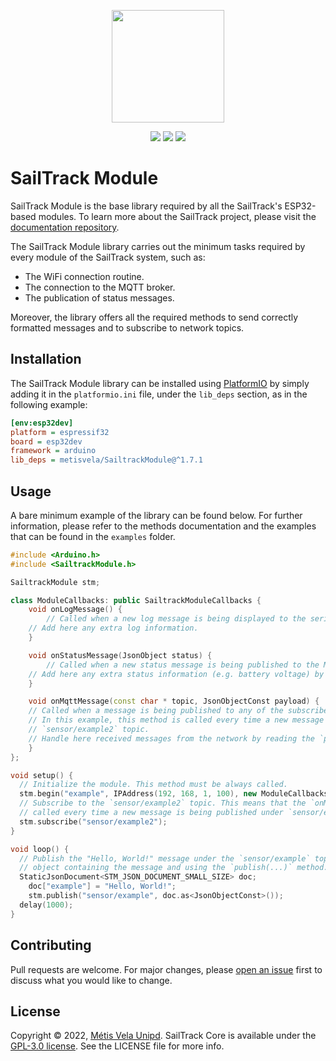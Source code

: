 <p align="center">
  <img src="https://raw.githubusercontent.com/metis-vela-unipd/sailtrack-docs/main/Assets/SailTrack%20Logo.png" width="180">
</p>

<p align="center">
  <img src="https://img.shields.io/github/license/metis-vela-unipd/sailtrack-module" />
  <img src="https://img.shields.io/github/v/release/metis-vela-unipd/sailtrack-module" />
  <img src="https://img.shields.io/github/workflow/status/metis-vela-unipd/sailtrack-module/Publish%20Release" />
</p>


# SailTrack Module

SailTrack Module is the base library required by all the SailTrack's ESP32-based modules. To learn more about the SailTrack project, please visit the [documentation repository](https://github.com/metis-vela-unipd/sailtrack-docs).

The SailTrack Module library carries out the minimum tasks required by every module of the SailTrack system, such as:

- The WiFi connection routine.
- The connection to the MQTT broker.
- The publication of status messages.

Moreover, the library offers all the required methods to send correctly formatted messages and to subscribe to network topics.


## Installation

The SailTrack Module library can be installed using [PlatformIO](https://platformio.org) by simply adding it in the `platformio.ini` file, under the `lib_deps` section, as in the following example:

```ini
[env:esp32dev]
platform = espressif32
board = esp32dev
framework = arduino
lib_deps = metisvela/SailtrackModule@^1.7.1
```

## Usage

A bare minimum example of the library can be found below. For further information, please refer to the methods documentation and the examples that can be found in the `examples` folder.

```c++
#include <Arduino.h>
#include <SailtrackModule.h>

SailtrackModule stm;

class ModuleCallbacks: public SailtrackModuleCallbacks {
	void onLogMessage() {
		// Called when a new log message is being displayed to the serial console.
    // Add here any extra log information.
	}

	void onStatusMessage(JsonObject status) {
		// Called when a new status message is being published to the MQTT network.
    // Add here any extra status information (e.g. battery voltage) by adding it to the `status` object.
	}

	void onMqttMessage(const char * topic, JsonObjectConst payload) {
    // Called when a message is being published to any of the subscribed MQTT topics.
    // In this example, this method is called every time a new message is being published under the 
    // `sensor/example2` topic.
    // Handle here received messages from the network by reading the `payload` object and the `topic` string.
	}
};

void setup() {
  // Initialize the module. This method must be always called.
  stm.begin("example", IPAddress(192, 168, 1, 100), new ModuleCallbacks());
  // Subscribe to the `sensor/example2` topic. This means that the `onMqttMessage(...)` method above will be 
  // called every time a new message is being published under `sensor/example2`.
  stm.subscribe("sensor/example2");
}

void loop() {
  // Publish the "Hello, World!" message under the `sensor/example` topic every second by creating the JSON 
  // object containing the message and using the `publish(...)` method.
  StaticJsonDocument<STM_JSON_DOCUMENT_SMALL_SIZE> doc;
	doc["example"] = "Hello, World!";
	stm.publish("sensor/example", doc.as<JsonObjectConst>());
  delay(1000);
}
```

## Contributing

Pull requests are welcome. For major changes, please [open an issue](https://github.com/metis-vela-unipd/sailtrack-core/issues/new) first to discuss what you would like to change.

## License

Copyright © 2022, [Métis Vela Unipd](https://github.com/metis-vela-unipd). SailTrack Core is available under the [GPL-3.0 license](https://www.gnu.org/licenses/gpl-3.0.en.html). See the LICENSE file for more info. 
